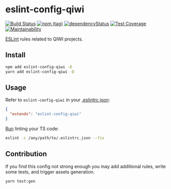 # eslint-config-qiwi
[![Build Status](https://travis-ci.com/qiwi/tslint-config-qiwi.svg?branch=master)](https://travis-ci.com/qiwi/tslint-config-qiwi)
[![npm (tag)](https://img.shields.io/npm/v/eslint-config-qiwi/latest.svg)](https://www.npmjs.com/package/eslint-config-qiwi)
[![dependencyStatus](https://img.shields.io/david/qiwi/lint-config-qiwi.svg?maxAge=300)](https://david-dm.org/qiwi/lint-config-qiwi)
[![Test Coverage](https://api.codeclimate.com/v1/badges/8738098b0f0f4825da8b/test_coverage)](https://codeclimate.com/github/qiwi/lint-config-qiwi/test_coverage)
[![Maintainability](https://api.codeclimate.com/v1/badges/8738098b0f0f4825da8b/maintainability)](https://codeclimate.com/github/qiwi/lint-config-qiwi/maintainability)

[ESLint](https://eslint.org) rules related to QIWI projects.

## Install
```bash
npm add eslint-config-qiwi -D
yarn add eslint-config-qiwi -D
```

## Usage
Refer to `eslint-config-qiwi` in your [.eslintrc.json](https://eslint.org/docs/user-guide/configuring):
```json
{
  "extends": "eslint-config-qiwi"
}
```
[Run](https://eslint.org/docs/user-guide/command-line-interface) linting your TS code:
```bash
eslint -c /any/path/to/.eslintrc.json --fix
```

## Contribution
If you find this config not strong enough you may add additional rules, write some tests, and trigger assets generation.
```bash
yarn test:gen
```
